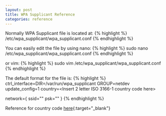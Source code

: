 ```yaml
---
layout: post  
title: WPA Supplicant Reference
categories: reference
---
```


Normally WPA Supplicant file is located at:
{% highlight %}
/etc/wpa_supplicant/wpa_supplicant.conf
{% endhighlight %}

You can easily edit the file by using nano:
{% highlight %}
sudo nano /etc/wpa_supplicant/wpa_supplicant.conf
{% endhighlight %}

or vim:
{% highlight %}
sudo vim /etc/wpa_supplicant/wpa_supplicant.conf
{% endhighlight %}

The default format for the file is:
{% highlight %}
ctrl_interface=DIR=/var/run/wpa_supplicant GROUP=netdev
update_config=1
country=<Insert 2 letter ISO 3166-1 country code here>

network={
 ssid="<Name of your wireless LAN>"
 psk="<Password for your wireless LAN>"
}
{% endhighlight %}

Reference for country code [here](https://en.wikipedia.org/wiki/ISO_3166-1){:target="_blank"}



